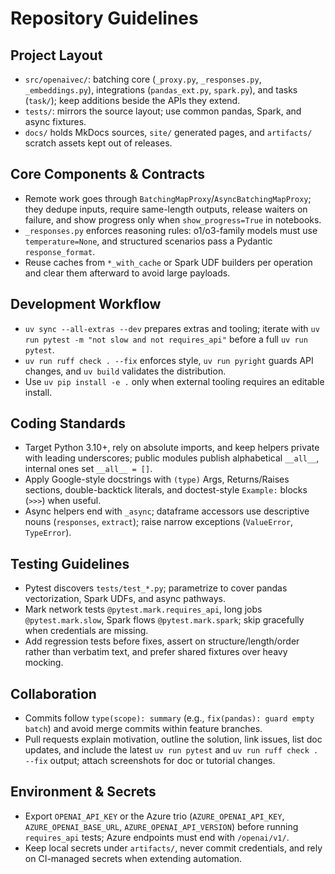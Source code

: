 # Repository Guidelines

## Project Layout
- `src/openaivec/`: batching core (`_proxy.py`, `_responses.py`, `_embeddings.py`), integrations (`pandas_ext.py`, `spark.py`), and tasks (`task/`); keep additions beside the APIs they extend.
- `tests/`: mirrors the source layout; use common pandas, Spark, and async fixtures.
- `docs/` holds MkDocs sources, `site/` generated pages, and `artifacts/` scratch assets kept out of releases.

## Core Components & Contracts
- Remote work goes through `BatchingMapProxy`/`AsyncBatchingMapProxy`; they dedupe inputs, require same-length outputs, release waiters on failure, and show progress only when `show_progress=True` in notebooks.
- `_responses.py` enforces reasoning rules: o1/o3-family models must use `temperature=None`, and structured scenarios pass a Pydantic `response_format`.
- Reuse caches from `*_with_cache` or Spark UDF builders per operation and clear them afterward to avoid large payloads.

## Development Workflow
- `uv sync --all-extras --dev` prepares extras and tooling; iterate with `uv run pytest -m "not slow and not requires_api"` before a full `uv run pytest`.
- `uv run ruff check . --fix` enforces style, `uv run pyright` guards API changes, and `uv build` validates the distribution.
- Use `uv pip install -e .` only when external tooling requires an editable install.

## Coding Standards
- Target Python 3.10+, rely on absolute imports, and keep helpers private with leading underscores; public modules publish alphabetical `__all__`, internal ones set `__all__ = []`.
- Apply Google-style docstrings with `(type)` Args, Returns/Raises sections, double-backtick literals, and doctest-style `Example:` blocks (`>>>`) when useful.
- Async helpers end with `_async`; dataframe accessors use descriptive nouns (`responses`, `extract`); raise narrow exceptions (`ValueError`, `TypeError`).

## Testing Guidelines
- Pytest discovers `tests/test_*.py`; parametrize to cover pandas vectorization, Spark UDFs, and async pathways.
- Mark network tests `@pytest.mark.requires_api`, long jobs `@pytest.mark.slow`, Spark flows `@pytest.mark.spark`; skip gracefully when credentials are missing.
- Add regression tests before fixes, assert on structure/length/order rather than verbatim text, and prefer shared fixtures over heavy mocking.

## Collaboration
- Commits follow `type(scope): summary` (e.g., `fix(pandas): guard empty batch`) and avoid merge commits within feature branches.
- Pull requests explain motivation, outline the solution, link issues, list doc updates, and include the latest `uv run pytest` and `uv run ruff check . --fix` output; attach screenshots for doc or tutorial changes.

## Environment & Secrets
- Export `OPENAI_API_KEY` or the Azure trio (`AZURE_OPENAI_API_KEY`, `AZURE_OPENAI_BASE_URL`, `AZURE_OPENAI_API_VERSION`) before running `requires_api` tests; Azure endpoints must end with `/openai/v1/`.
- Keep local secrets under `artifacts/`, never commit credentials, and rely on CI-managed secrets when extending automation.
